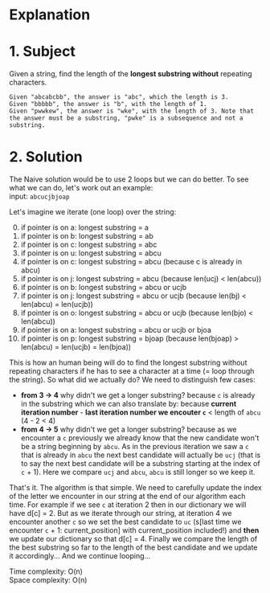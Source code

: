 
# Explanation

# 1. Subject
Given a string, find the length of the __longest substring without__ repeating characters.

```Example:
Given "abcabcbb", the answer is "abc", which the length is 3.
Given "bbbbb", the answer is "b", with the length of 1.
Given "pwwkew", the answer is "wke", with the length of 3. Note that the answer must be a substring, "pwke" is a subsequence and not a substring.
```

# 2. Solution
The Naive solution would be to use 2 loops but we can do better. To see what we can do, let's work out an example:  
input: `abcucjbjoap`

Let's imagine we iterate (one loop) over the string:  

0. if pointer is on a: longest substring = a
1. if pointer is on b: longest substring = ab
2. if pointer is on c: longest substring = abc
3. if pointer is on u: longest substring = abcu
4. if pointer is on c: longest substring = abcu (because c is already in abcu)
5. if pointer is on j: longest substring = abcu (because len(ucj) < len(abcu))
6. if pointer is on b: longest substring = abcu or ucjb
7. if pointer is on j: longest substring = abcu or ucjb (because len(bj) < len(abcu) = len(ucjb))
8. if pointer is on o: longest substring = abcu or ucjb (because len(bjo) < len(abcu))
9. if pointer is on a: longest substring = abcu or ucjb or bjoa
10. if pointer is on p: longest substring = bjoap (because len(bjoap) > len(abcu) = len(ucjb) = len(bjoa))

This is how an human being will do to find the longest substring without repeating characters if he has to
see a character at a time (= loop through the string). So what did we actually do? We need to distinguish few cases:

+ __from 3 -> 4__ why didn't we get a longer substring? because `c` is already in the substring which we can also translate
by: because __current iteration number__ - __last iteration number we encouter `c`__ < length of `abcu` (4 - 2 < 4)
+ __from 4 -> 5__ why didn't we get a longer substring? because as we encounter a `c` previously we already know that the new candidate won't be a string beginning by `abcu`. As in the previous iteration we saw a `c` that is already in
`abcu` the next best candidate will actually be `ucj` (that is to say the next best candidate will be a substring starting at the index of `c` + 1). Here we compare `ucj` and `abcu`, `abcu` is still longer so we keep it.

That's it. The algorithm is that simple. We need to carefully update the index of the letter we encounter in our string
at the end of our algorithm each time. For example if we see `c` at iteration 2 then in our dictionary we will have
d[c] = 2. But as we iterate through our string, at iteration 4 we encounter another `c` so we set the best candidate to `uc` (s[last time we encounter `c` + 1: current_position] with current_position included!) and __then__ we update our dictionary so that d[c] = 4. Finally we compare the length of the best substring so far to the length of the best
candidate and we update it accordingly...
And we continue looping...

Time complexity: O(n)  
Space complexity: O(n)